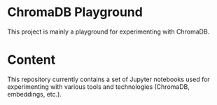 # ChromaDB Playground

This project is mainly a playground for experimenting with ChromaDB.

# Content

This repository currently contains a set of Jupyter notebooks used for experimenting with various tools and technologies (ChromaDB, embeddings, etc.).

